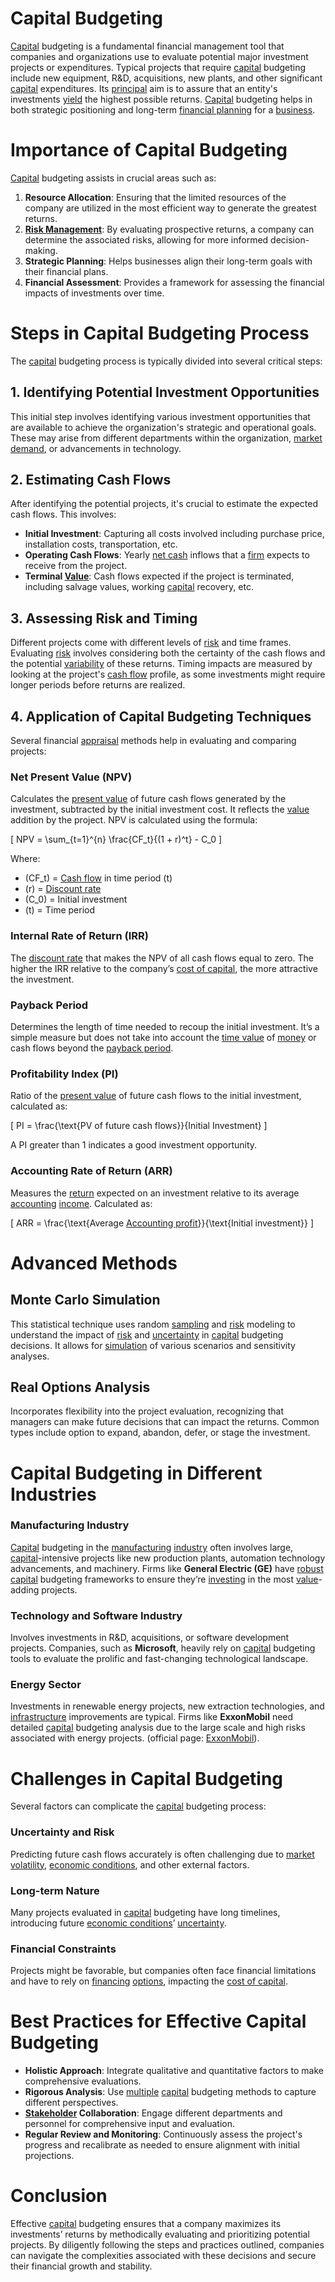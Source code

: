 # Capital Budgeting

[Capital](../c/capital.md) budgeting is a fundamental financial management tool that companies and organizations use to evaluate potential major investment projects or expenditures. Typical projects that require [capital](../c/capital.md) budgeting include new equipment, R&D, acquisitions, new plants, and other significant [capital](../c/capital.md) expenditures. Its [principal](../p/principal.md) aim is to assure that an entity's investments [yield](../y/yield.md) the highest possible returns. [Capital](../c/capital.md) budgeting helps in both strategic positioning and long-term [financial planning](../f/financial_planning.md) for a [business](../b/business.md).

# Importance of Capital Budgeting

[Capital](../c/capital.md) budgeting assists in crucial areas such as:

1. **Resource Allocation**: Ensuring that the limited resources of the company are utilized in the most efficient way to generate the greatest returns.
2. **[Risk Management](../r/risk_management.md)**: By evaluating prospective returns, a company can determine the associated risks, allowing for more informed decision-making.
3. **Strategic Planning**: Helps businesses align their long-term goals with their financial plans.
4. **Financial Assessment**: Provides a framework for assessing the financial impacts of investments over time.

# Steps in Capital Budgeting Process

The [capital](../c/capital.md) budgeting process is typically divided into several critical steps:

## 1. Identifying Potential Investment Opportunities

This initial step involves identifying various investment opportunities that are available to achieve the organization's strategic and operational goals. These may arise from different departments within the organization, [market](../m/market.md) [demand](../d/demand.md), or advancements in technology.

## 2. Estimating Cash Flows

After identifying the potential projects, it's crucial to estimate the expected cash flows. This involves:

- **Initial Investment**: Capturing all costs involved including purchase price, installation costs, transportation, etc.
- **Operating Cash Flows**: Yearly [net cash](../n/net_cash.md) inflows that a [firm](../f/firm.md) expects to receive from the project.
- **Terminal [Value](../v/value.md)**: Cash flows expected if the project is terminated, including salvage values, working [capital](../c/capital.md) recovery, etc.

## 3. Assessing Risk and Timing

Different projects come with different levels of [risk](../r/risk.md) and time frames. Evaluating [risk](../r/risk.md) involves considering both the certainty of the cash flows and the potential [variability](../v/variability.md) of these returns. Timing impacts are measured by looking at the project's [cash flow](../c/cash_flow.md) profile, as some investments might require longer periods before returns are realized.

## 4. Application of Capital Budgeting Techniques

Several financial [appraisal](../a/appraisal.md) methods help in evaluating and comparing projects:

### Net Present Value (NPV)

Calculates the [present value](../p/present_value.md) of future cash flows generated by the investment, subtracted by the initial investment cost. It reflects the [value](../v/value.md) addition by the project. NPV is calculated using the formula:

\[
NPV = \sum_{t=1}^{n} \frac{CF_t}{(1 + r)^t} - C_0
\]

Where:
- \(CF_t\) = [Cash flow](../c/cash_flow.md) in time period \(t\)
- \(r\) = [Discount rate](../d/discount_rate.md)
- \(C_0\) = Initial investment
- \(t\) = Time period

### Internal Rate of Return (IRR)

The [discount rate](../d/discount_rate.md) that makes the NPV of all cash flows equal to zero. The higher the IRR relative to the company’s [cost of capital](../c/cost_of_capital.md), the more attractive the investment.

### Payback Period

Determines the length of time needed to recoup the initial investment. It’s a simple measure but does not take into account the [time value](../t/time_value.md) of [money](../m/money.md) or cash flows beyond the [payback period](../p/payback_period.md).

### Profitability Index (PI)

Ratio of the [present value](../p/present_value.md) of future cash flows to the initial investment, calculated as:

\[
PI = \frac{\text{PV of future cash flows}}{Initial Investment}
\]

A PI greater than 1 indicates a good investment opportunity.

### Accounting Rate of Return (ARR)

Measures the [return](../r/return.md) expected on an investment relative to its average [accounting](../a/accounting.md) [income](../i/income.md). Calculated as:

\[
ARR = \frac{\text{Average [Accounting profit](../a/accounting_profit.md)}}{\text{Initial investment}}
\]

# Advanced Methods

## Monte Carlo Simulation

This statistical technique uses random [sampling](../s/sampling.md) and [risk](../r/risk.md) modeling to understand the impact of [risk](../r/risk.md) and [uncertainty](../u/uncertainty_in_trading.md) in [capital](../c/capital.md) budgeting decisions. It allows for [simulation](../s/simulation_in_trading.md) of various scenarios and sensitivity analyses.

## Real Options Analysis

Incorporates flexibility into the project evaluation, recognizing that managers can make future decisions that can impact the returns. Common types include option to expand, abandon, defer, or stage the investment.

# Capital Budgeting in Different Industries

### Manufacturing Industry

[Capital](../c/capital.md) budgeting in the [manufacturing](../m/manufacturing.md) [industry](../i/industry.md) often involves large, [capital](../c/capital.md)-intensive projects like new production plants, automation technology advancements, and machinery. Firms like **General Electric (GE)** have [robust](../r/robust.md) [capital](../c/capital.md) budgeting frameworks to ensure they’re [investing](../i/investing.md) in the most [value](../v/value.md)-adding projects.

### Technology and Software Industry

Involves investments in R&D, acquisitions, or software development projects. Companies, such as **Microsoft**, heavily rely on [capital](../c/capital.md) budgeting tools to evaluate the prolific and fast-changing technological landscape.

### Energy Sector

Investments in renewable energy projects, new extraction technologies, and [infrastructure](../i/infrastructure.md) improvements are typical. Firms like **ExxonMobil** need detailed [capital](../c/capital.md) budgeting analysis due to the large scale and high risks associated with energy projects. (official page: [ExxonMobil](https://corporate.exxonmobil.com/)).

# Challenges in Capital Budgeting

Several factors can complicate the [capital](../c/capital.md) budgeting process:

### Uncertainty and Risk

Predicting future cash flows accurately is often challenging due to [market](../m/market.md) [volatility](../v/volatility.md), [economic conditions](../e/economic_conditions.md), and other external factors.

### Long-term Nature

Many projects evaluated in [capital](../c/capital.md) budgeting have long timelines, introducing future [economic conditions](../e/economic_conditions.md)’ [uncertainty](../u/uncertainty_in_trading.md).

### Financial Constraints

Projects might be favorable, but companies often face financial limitations and have to rely on [financing](../f/financing.md) [options](../o/options.md), impacting the [cost of capital](../c/cost_of_capital.md).

# Best Practices for Effective Capital Budgeting

- **Holistic Approach**: Integrate qualitative and quantitative factors to make comprehensive evaluations.
- **Rigorous Analysis**: Use [multiple](../m/multiple.md) [capital](../c/capital.md) budgeting methods to capture different perspectives.
- **[Stakeholder](../s/stakeholder.md) Collaboration**: Engage different departments and personnel for comprehensive input and evaluation.
- **Regular Review and Monitoring**: Continuously assess the project's progress and recalibrate as needed to ensure alignment with initial projections.

# Conclusion

Effective [capital](../c/capital.md) budgeting ensures that a company maximizes its investments’ returns by methodically evaluating and prioritizing potential projects. By diligently following the steps and practices outlined, companies can navigate the complexities associated with these decisions and secure their financial growth and stability.